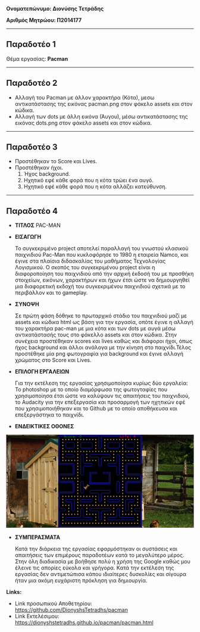**Ονοματεπώνυμο: Διονύσης Τετράδης**

**Αριθμός Μητρώου: Π2014177**
_________________________
## Παραδοτέο 1
Θέμα εργασίας: **Pacman**
_________________________
## Παραδοτέο 2
* Αλλαγή του Pacman με άλλον χαρακτήρα (Κότα), μεσω αντικατάστασης της εικόνας pacman.png στον φάκελο assets και στον κώδικα.
* Αλλαγή των dots με άλλη εικόνα (Άυγου), μέσω αντικατάστασης της εικόνας dots.png στον φάκελο assets και στον κώδικα.
_________________________
## Παραδοτέο 3

* Προστέθηκαν το Score και Lives.
* Προστέθηκαν ήχοι.
   1. Ήχος background.
   2. Ηχητικό εφέ κάθε φορά που η κότα τρώει ένα αυγό.
   3. Ηχητικό εφέ κάθε φορά που η κότα αλλάζει κατεύθυνση.
_________________________
## Παραδοτέο 4
* **ΤΙΤΛΟΣ**
    PAC-MAN 
 
* **ΕΙΣΑΓΩΓΗ**
    
    Το συγκεκριμένο project αποτελεί παραλλαγή του γνωστού κλασικού  παιχνιδιού Pac-Man που κυκλοφόρησε το 1980 η εταιρεία Νamco, και έγινε στα πλαίσια διδασκαλίας του μαθήματος Τεχνολογίας Λογισμικού. Ο σκοπός του συγκεκριμένου project είναι η διαφοροποίηση του παιχνιδιού από την αρχική έκδοσή του με προσθήκη στοιχείων, εικόνων, χαρακτήρων και ήχων έτσι ώστε να δημιουργηθεί μια διαφορετική εκδοχή του συγκεκριμένου παιχνιδιού σχετικά με το περιβάλλον και το gameplay.
* **ΣΥΝΟΨΗ**
     
     Σε πρώτη φάση δόθηκε το πρωταρχικό στάδιο του παιχνιδιού μαζί με assets και κώδικα html ως βάση για την εργασία, οπότε έγινε η αλλαγή του χαρακτήρα pac-man με μια κότα και των dots με αυγά μέσω αντικατάστασής τους στο φάκελλο assets και στον κώδικα. Στην συνέχεια προστέθηκαν  scores και lives καθώς και διάφοροι ήχοι, όπως ήχος background και άλλοι ανάλογα με την κίνηση στο παιχνίδι.Τέλος προστέθηκε μία png φωτογραφία για background και έγινε αλλαγή χρώματος στο Score και Lives.
* **ΕΠΙΛΟΓΗ ΕΡΓΑΛΕΙΩΝ**
     
     Για την εκτέλεση της εργασίας χρησιμοποίησα κυρίως δύο εργαλεία: Το photoshop με το οποίο διαμόρφωσα της φωτογταφίες που χρησιμοποίησα έτσι ώστε να καλύψουν τις απαιτήσεις του παιχνιδιού, το Audacity για την επεξεργασία και προσαρμογή των ηχητικών εφέ που χρησιμοποιήθηκαν και το Github με το οποίο αποθήκευσα και επεξεργάστηκα το παιχνίδι.
* **ΕΝΔΕΙΚΤΙΚΕΣ ΟΘΟΝΕΣ**

![Alt text](https://github.com/DionyshsTetradhs/pacman/blob/master/assets/Gamepic.PNG)

* **ΣΥΜΠΕΡΑΣΜΑΤΑ**
    
    Κατά την διάρκεια της εργασίας εφαρμόστηκαν οι συστάσεις και απαιτήσεις των επιμέρους παραδοτέων κατά το μεγαλύτερο μέρος.
Στην όλη διαδικασία με βοήθησε πολύ η χρήση της Google καθώς μου έλεινε τις απορίες εύκολα και γρήγορα.
Κατά την εκτέλεση της εργασίας δεν αντιμετώπισα κάπου ιδιαίτερες δυσκολίες και σίγουρα ήταν μια ακόμη ευχάριστη πρόκληση για δημιουργία.


**Links:**
* Link προσωπικού Αποθετηρίου: https://github.com/DionyshsTetradhs/pacman
* Link Εκτελέσιμου: https://dionyshstetradhs.github.io/pacman/pacman.html
